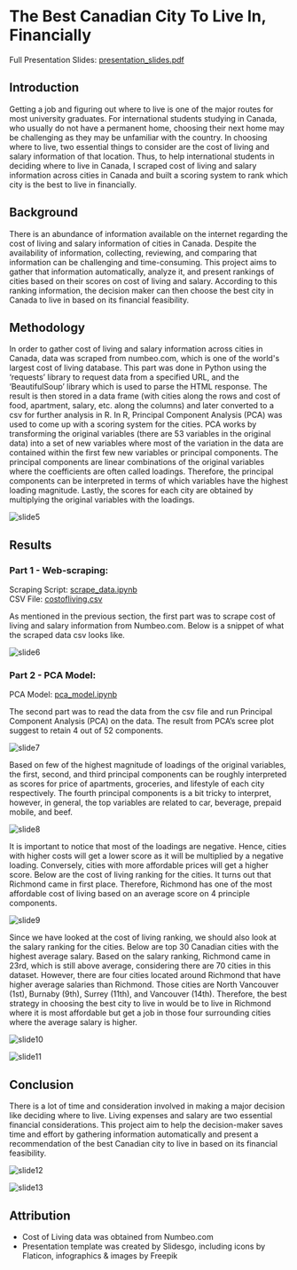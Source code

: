 # The Best Canadian City To Live In, Financially

Full Presentation Slides: [presentation_slides.pdf](slides/presentation_slides.pdf)   


## Introduction

Getting a job and figuring out where to live is one of the major routes for most university graduates. For international students studying in Canada, who usually do not have a permanent home, choosing their next home may be challenging as they may be unfamiliar with the country. In choosing where to live, two essential things to consider are the cost of living and salary information of that location. Thus, to help international students in deciding where to live in Canada, I scraped cost of living and salary information across cities in Canada and built a scoring system to rank which city is the best to live in financially.


## Background

There is an abundance of information available on the internet regarding the cost of living and salary information of cities in Canada. Despite the availability of information, collecting, reviewing, and comparing that information can be challenging and time-consuming. This project aims to gather that information automatically, analyze it, and present rankings of cities based on their scores on cost of living and salary. According to this ranking information, the decision maker can then choose the best city in Canada to live in based on its financial feasibility.


## Methodology

In order to gather cost of living and salary information across cities in Canada, data was scraped from numbeo.com, which is one of the world's largest cost of living database. This part was done in Python using the ‘requests’ library to request data from a specified URL, and the ‘BeautifulSoup’ library which is used to parse the HTML response. The result is then stored in a data frame (with cities along the rows and cost of food, apartment, salary, etc. along the columns) and later converted to a csv for further analysis in R. In R, Principal Component Analysis (PCA) was used to come up with a scoring system for the cities. PCA works by transforming the original variables (there are 53 variables in the original data) into a set of new variables where most of the variation in the data are contained within the first few new variables or principal components. The principal components are linear combinations of the original variables where the coefficients are often called loadings. Therefore, the principal components can be interpreted in terms of which variables have the highest loading magnitude. Lastly, the scores for each city are obtained by multiplying the original variables with the loadings.
   
![slide5](slides/5.jpg)


## Results

### Part 1 - Web-scraping:    
Scraping Script: [scrape_data.ipynb](scrape_data.ipynb)   
CSV File: [costofliving.csv](costofliving.csv) 

As mentioned in the previous section, the first part was to scrape cost of living and salary information from Numbeo.com. Below is a snippet of what the scraped data csv looks like.

![slide6](slides/6.jpg)


### Part 2 - PCA Model:    
PCA Model: [pca_model.ipynb](pca_model.ipynb)

The second part was to read the data from the csv file and run Principal Component Analysis (PCA) on the data. The result from PCA’s scree plot suggest to retain 4 out of 52 components. 

![slide7](slides/7.jpg)


Based on few of the highest magnitude of loadings of the original variables, the first, second, and third principal components can be roughly interpreted as scores for price of apartments, groceries, and lifestyle of each city respectively. The fourth principal components is a bit tricky to interpret, however, in general, the top variables are related to car, beverage, prepaid mobile, and beef.

![slide8](slides/8.jpg)


It is important to notice that most of the loadings are negative. Hence, cities with higher costs will get a lower score as it will be multiplied by a negative loading. Conversely, cities with more affordable prices will get a higher score. Below are the cost of living ranking for the cities. It turns out that Richmond came in first place. Therefore, Richmond has one of the most affordable cost of living based on an average score on 4 principle components.

![slide9](slides/9.jpg)


Since we have looked at the cost of living ranking, we should also look at the salary ranking for the cities. Below are top 30 Canadian cities with the highest average salary. Based on the salary ranking, Richmond came in 23rd, which is still above average, considering there are 70 cities in this dataset. However, there are four cities located around Richmond that have higher average salaries than Richmond. Those cities are North Vancouver (1st), Burnaby (9th), Surrey (11th), and Vancouver (14th). Therefore, the best strategy in choosing the best city to live in would be to live in Richmond where it is most affordable but get a job in those four surrounding cities where the average salary is higher.

![slide10](slides/10.jpg)

![slide11](slides/11.jpg)


## Conclusion

There is a lot of time and consideration involved in making a major decision like deciding where to live. Living expenses and salary are two essential financial considerations. This project aim to help the decision-maker saves time and effort by gathering information automatically and present a recommendation of the best Canadian city to live in based on its financial feasibility. 

![slide12](slides/12.jpg)

![slide13](slides/13.jpg)


## Attribution

- Cost of Living data was obtained from Numbeo.com
- Presentation template was created by Slidesgo, including icons by Flaticon, infographics & images by Freepik
